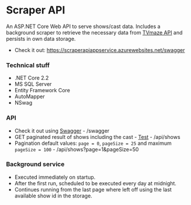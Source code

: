 # Scraper API
An ASP.NET Core Web API to serve shows/cast data. Includes a background scraper to retrieve the necessary data from [TVmaze API](http://www.tvmaze.com/api) and persists in own data storage.

* Check it out: https://scraperapiappservice.azurewebsites.net/swagger

### Technical stuff
* .NET Core 2.2
* MS SQL Server
* Entity Framework Core
* AutoMapper
* NSwag

### API
* Check it out using [Swagger](https://scraperapiappservice.azurewebsites.net/swagger) - /swagger
* GET paginated result of shows including the cast - [Test](https://scraperapiappservice.azurewebsites.net/api/shows) - /api/shows
* Pagination default values: `page = 0`, `pageSize = 25` and maximum `pageSize = 100` - /api/shows?page=1&pageSize=50

### Background service
* Executed immediately on startup.
* After the first run, scheduled to be executed every day at midnight.
* Continues running from the last page where left off using the last available show id in the storage.
